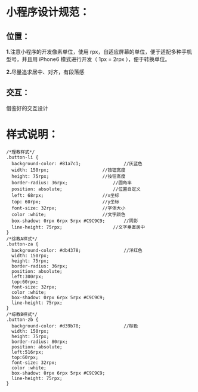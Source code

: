 <h1>小程序设计规范：</h1>

<h2>位置：</h2>
<p><b>1.</b>注意小程序的开发像素单位，使用 rpx，自适应屏幕的单位，便于适配多种手机型号，并且用 iPhone6 模式进行开发（ 1px = 2rpx ），便于转换单位。</p>
<p><b>2.</b>尽量追求居中、对齐，有段落感</p>

<h2>交互：</h2>
<p>借鉴好的交互设计</p>

<h1>样式说明：</h1>
<code><pre>
/*理教样式*/
.button-li {
  background-color: #81a7c1;				//灰蓝色
  width: 150rpx;					//按钮宽度
  height: 75rpx;					//按钮高度
  border-radius: 36rpx;					//圆角率
  position: absolute;					//位置自定义
  left: 68rpx;						//x坐标
  top: 60rpx;						//y坐标
  font-size: 32rpx;					//字体大小
  color :white;						//文字颜色
  box-shadow: 0rpx 6rpx 5rpx #C9C9C9;		//阴影
  line-height: 75rpx;					//文字垂直居中
}
/*综教A样式*/
.button-za {
  background-color: #db4378;				//洋红色
  width: 150rpx;
  height: 75rpx;
  border-radius: 36rpx;
  position: absolute;
  left:300rpx;
  top:60rpx;
  font-size: 32rpx;
  color :white;
  box-shadow: 0rpx 6rpx 5rpx #C9C9C9;
  line-height: 75rpx;
}
/*综教B样式*/
.button-zb {
  background-color: #d39b78;				//棕色
  width: 150rpx;
  height: 75rpx;
  border-radius: 80rpx;
  position: absolute;
  left:516rpx;
  top:60rpx;
  font-size: 32rpx;
  color :white;
  box-shadow: 0rpx 6rpx 5rpx #C9C9C9;
  line-height: 75rpx;
}
</pre></code>
